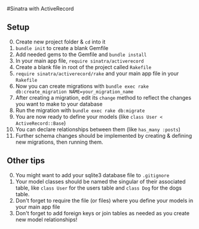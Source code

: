 #Sinatra with ActiveRecord

## Setup
0. Create new project folder & `cd` into it
0. `bundle init` to create a blank Gemfile
0. Add needed gems to the Gemfile and `bundle install`
0. In your main app file, `require sinatra/activerecord`
0. Create a blank file in root of the project called `Rakefile`
0. `require sinatra/activerecord/rake` and your main app file in your `Rakefile`
0. Now you can create migrations with `bundle exec rake db:create_migration NAME=your_migration_name`
0. After creating a migration, edit its `change` method to reflect the changes you want to make to your database
0. Run the migration with `bundle exec rake db:migrate`
0. You are now ready to define your models (like `class User < ActiveRecord::Base`)
0. You can declare relationships between them (like `has_many :posts`)
0. Further schema changes should be implemented by creating & defining new migrations, then running them.


## Other tips
0. You might want to add your sqlite3 database file to `.gitignore`
0. Your model classes should be named the singular of their associated table, like `class User` for the users table and `class Dog` for the dogs table.
0. Don't forget to require the file (or files) where you define your models in your main app file
0. Don't forget to add foreign keys or join tables as needed as you create new model relationships!

